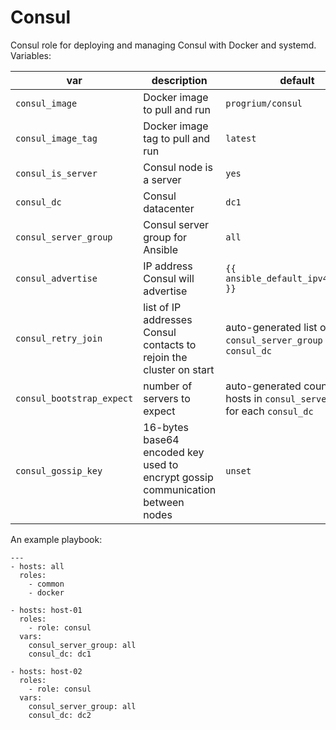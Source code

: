 # Consul

Consul role for deploying and managing Consul with Docker and systemd. Variables:

| var | description | default |
|-----|-------------|---------|
| `consul_image` | Docker image to pull and run | `progrium/consul` |
| `consul_image_tag` | Docker image tag to pull and run | `latest` |
| `consul_is_server` | Consul node is a server | `yes` |
| `consul_dc` | Consul datacenter | `dc1` |
| `consul_server_group` | Consul server group for Ansible | `all` |
| `consul_advertise` | IP address Consul will advertise | `{{ ansible_default_ipv4.address }}`|
| `consul_retry_join` | list of IP addresses Consul contacts to rejoin the cluster on start | auto-generated list of hosts in `consul_server_group` for each `consul_dc` |
| `consul_bootstrap_expect` | number of servers to expect | auto-generated count of hosts in `consul_server_group` for each `consul_dc`|
| `consul_gossip_key` | 16-bytes base64 encoded key used to encrypt gossip communication between nodes | `unset` |

An example playbook:

```
---
- hosts: all
  roles:
    - common
    - docker

- hosts: host-01
  roles:
    - role: consul
  vars:
    consul_server_group: all
    consul_dc: dc1

- hosts: host-02
  roles:
    - role: consul
  vars:
    consul_server_group: all
    consul_dc: dc2
```
